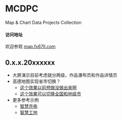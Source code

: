 # MCDPC
Map & Chart Data Projects Collection

#### 访问地址
欢迎参观 [map.fx67ll.com](http://map.fx67ll.com '大数据可视化地图示例演示网站')  

## 0.x.x.20xxxxxx
* 大屏演示目前考虑就分两级，作品瀑布页和作品详情页  
* 高德地图实现省市切换？
	+ [这个效果以前想做没做出来啊](https://www.html5tricks.com/echarts-html5-canvas-map.html)  
	+ [这个效果可以切换全国和地级市](https://www.html5tricks.com/html5-canvas-china-map.html)  
* 更多参考示例
	+ [智慧充电](https://segmentfault.com/a/1190000043346767)  
	+ [智慧工地](https://www.shuzixs.com/#/works/detail/1641)  